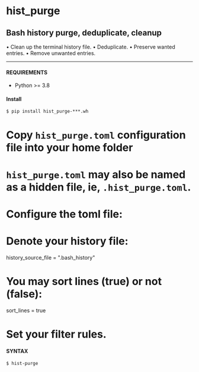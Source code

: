 # hist_purge

## Bash history purge, deduplicate, cleanup

• Clean up the terminal history file.
• Deduplicate.
• Preserve wanted entries.
• Remove unwanted entries.


-------------------------------------------------

#### REQUIREMENTS
  - Python >= 3.8

#### Install
```
$ pip install hist_purge-***.wh

```
# Copy `hist_purge.toml` configuration file into your home folder
# `hist_purge.toml` may also be named as a hidden file, ie, `.hist_purge.toml`.


# Configure the toml file:

# Denote your history file:
history_source_file = ".bash_history"

# You may sort lines (true) or not (false):
sort_lines = true

# Set your filter rules.


#### SYNTAX
```
$ hist-purge

```



